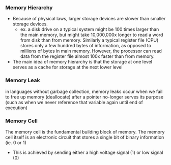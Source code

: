 
### Memory Hierarchy
- Because of physical laws, larger storage devices are slower than smaller storage devices.
	- ex. a disk drive on a typical system might be 100 times larger than the main memory, but might take 10,000,000x longer to read a word from disk than from memory. Similarly a typical register file (CPU) stores only a few hundred bytes of information, as opposed to millions of bytes in main memory. However, the processor can read data from the register file almost 100x faster than from memory.
- The main idea of memory hierarchy is that the storage at one level serves as a cache for storage at the next lower level

### Memory Leak
in languages without garbage collection, memory leaks occur when we fail to free up memory (deallocate) after a pointer no-longer serves its purpose (such as when we never reference that variable again until end of execution)

### Memory Cell
The memory cell is the fundamental building block of memory.
The memory cell itself is an electronic circuit that stores a single bit of binary information (ie. 0 or 1)
- This is achieved by sending either a high voltage signal (1) or low signal (0)
